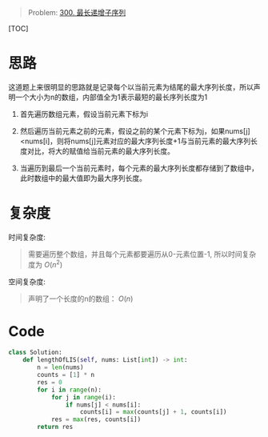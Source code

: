  

> Problem: [300. 最长递增子序列](https://leetcode.cn/problems/longest-increasing-subsequence/description/)

 

[TOC]

 

# 思路

这道题上来很明显的思路就是记录每个以当前元素为结尾的最大序列长度，所以声明一个大小为n的数组，内部值全为1表示最短的最长序列长度为1

1. 首先遍历数组元素，假设当前元素下标为i

2. 然后遍历当前元素之前的元素，假设之前的某个元素下标为j，如果nums[j]<nums[i]，则将nums[j]元素对应的最大序列长度+1与当前元素的最大序列长度对比，将大的赋值给当前元素的最大序列长度。
3. 当遍历到最后一个当前元素时，每个元素的最大序列长度都存储到了数组中，此时数组中的最大值即为最大序列长度。

 

# 复杂度

 

时间复杂度:

> 需要遍历整个数组，并且每个元素都要遍历从0-元素位置-1, 所以时间复杂度为 $O(n^2)$

 

空间复杂度:

> 声明了一个长度的n的数组： $O(n)$

 

# Code

```python
class Solution:
    def lengthOfLIS(self, nums: List[int]) -> int:
        n = len(nums)
        counts = [1] * n
        res = 0
        for i in range(n):
            for j in range(i):
                if nums[j] < nums[i]:
                    counts[i] = max(counts[j] + 1, counts[i])
            res = max(res, counts[i])
        return res
```

  

 